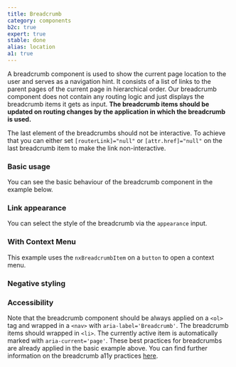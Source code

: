 ```yaml
---
title: Breadcrumb
category: components
b2c: true
expert: true
stable: done
alias: location
a1: true
---
```


A breadcrumb component is used to show the current page location to the user and serves as a navigation hint. It consists of a list of links to the parent pages of the current page in hierarchical order. Our breadcrumb component does not contain any routing logic and just displays the breadcrumb items it gets as input. **The breadcrumb items should be updated on routing changes by the application in which the breadcrumb is used.**

The last element of the breadcrumbs should not be interactive. To achieve that you can either set `[routerLink]="null"` or `[attr.href]="null"` on the last breadcrumb item to make the link non-interactive.

### Basic usage

You can see the basic behaviour of the breadcrumb component in the example below.

<!-- example(breadcrumb) -->

### Link appearance

You can select the style of the breadcrumb via the `appearance` input.

<!-- example(breadcrumb-link) -->

### With Context Menu

This example uses the `nxBreadcrumbItem` on a `button` to open a context menu.

<!-- example(breadcrumb-context-menu) -->

### Negative styling

<!-- example(breadcrumb-negative) -->

### Accessibility

Note that the breadcrumb component should be always applied on a `<ol>` tag and wrapped in a `<nav>` with `aria-label='Breadcrumb'`. The breadcrumb items should wrapped in `<li>`. The currently active item is automatically marked with `aria-current='page'`. These best practices for breadcrumbs are already applied in the basic example above. You can find further information on the breadcrumb a11y practices [here](https://www.w3.org/TR/wai-aria-practices/examples/breadcrumb/index.html).
